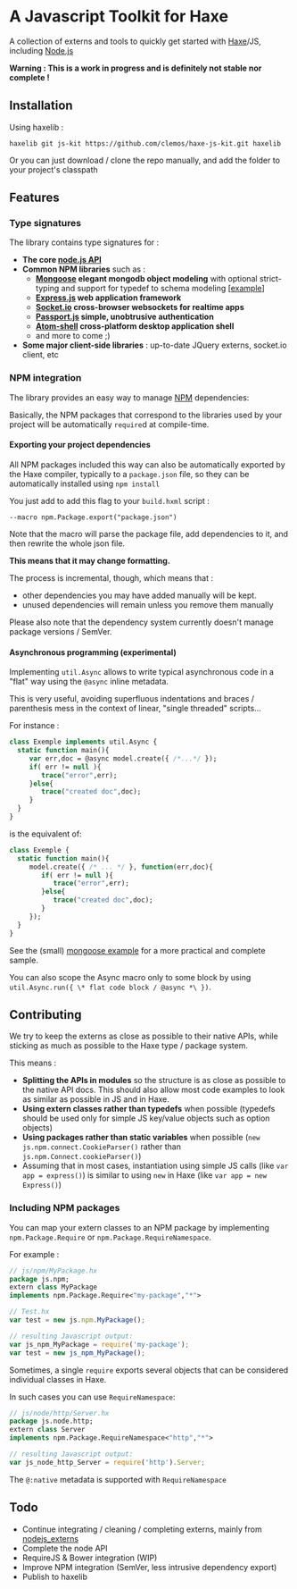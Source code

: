 # A Javascript Toolkit for Haxe

A collection of externs and tools to quickly get started with [Haxe](http://www.haxe.org)/JS, including [Node.js](http://nodejs.org)

**Warning : This is a work in progress and is definitely not stable nor complete !**

## Installation

Using haxelib :
```
haxelib git js-kit https://github.com/clemos/haxe-js-kit.git haxelib
```
Or you can just download / clone the repo manually, and add the folder to your project's classpath

## Features

### Type signatures

The library contains type signatures for :

* **The core [node.js API](http://nodejs.org/api/)**
* **Common NPM libraries** such as :
	* **[Mongoose](http://mongoosejs.com/) elegant mongodb object modeling** with optional strict-typing and support for typedef to schema modeling [[example](https://github.com/clemos/haxe-js-kit/blob/master/test/MongooseTest.hx)]
	* **[Express.js](http://expressjs.com/) web application framework**
	* **[Socket.io](http://socket.io/) cross-browser websockets for realtime apps**
	* **[Passport.js](http://passportjs.org/) simple, unobtrusive authentication**
	* **[Atom-shell](https://github.com/atom/atom-shell) cross-platform desktop application shell**
	* and more to come ;)
* **Some major client-side libraries** : up-to-date JQuery externs, socket.io client, etc

### NPM integration

The library provides an easy way to manage [NPM](https://npmjs.org/) dependencies: 

Basically, the NPM packages that correspond to the libraries used by your project will be automatically `require`d at compile-time.

#### Exporting your project dependencies

All NPM packages included this way can also be automatically exported by the Haxe compiler, typically to a ``package.json`` file, 
so they can be automatically installed using ``npm install``

You just add to add this flag to your ``build.hxml`` script :
```
--macro npm.Package.export("package.json")
```

Note that the macro will parse the package file, 
add dependencies to it, 
and then rewrite the whole json file.

**This means that it may change formatting.**

The process is incremental, though, which means that :

* other dependencies you may have added manually will be kept.
* unused dependencies will remain unless you remove them manually

Please also note that the dependency system currently doesn't manage package versions / SemVer.

#### Asynchronous programming (experimental)

Implementing `util.Async` allows to write typical asynchronous code in a "flat" way using the `@async` inline metadata.

This is very useful, avoiding superfluous indentations and braces / parenthesis mess 
in the context of linear, "single threaded" scripts...

For instance :

```haxe
class Exemple implements util.Async {
  static function main(){
     var err,doc = @async model.create({ /*...*/ });
     if( err != null ){
        trace("error",err);  
     }else{
        trace("created doc",doc);
     }
  }
}
```

is the equivalent of:

```haxe
class Exemple {
  static function main(){
     model.create({ /* ... */ }, function(err,doc){
     	if( err != null ){
           trace("error",err);  
        }else{
           trace("created doc",doc);
        }
     });
  }
}
```

See the (small) [mongoose example](https://github.com/clemos/haxe-js-kit/blob/master/test/Mongoose.hx) for a more practical and complete sample.

You can also scope the Async macro only to some block by using `util.Async.run({ \* flat code block / @async *\ })`.

## Contributing

We try to keep the externs as close as possible to their native APIs, 
while sticking as much as possible to the Haxe type / package system.

This means :
* **Splitting the APIs in modules** so the structure is as close as possible to the native API docs.
  This should also allow most code examples to look as similar as possible in JS and in Haxe.
* **Using extern classes rather than typedefs** when possible 
  (typedefs should be used only for simple JS key/value objects such as option objects)
* **Using packages rather than static variables** when possible 
  (``new js.npm.connect.CookieParser()`` rather than ``js.npm.Connect.cookieParser()``)
* Assuming that in most cases, instantiation using simple JS calls (like ``var app = express()``) 
  is similar to using ``new`` in Haxe (like ``var app = new Express()``)

### Including NPM packages

You can map your extern classes to an NPM package by implementing `npm.Package.Require` or `npm.Package.RequireNamespace`.

For example :
```haxe
// js/npm/MyPackage.hx
package js.npm;
extern class MyPackage
implements npm.Package.Require<"my-package","*">
```
```js
// Test.hx
var test = new js.npm.MyPackage();
```
```js
// resulting Javascript output:
var js_npm_MyPackage = require('my-package');
var test = new js_npm_MyPackage();
```

Sometimes, a single ``require`` exports several objects that can be considered individual classes in Haxe.

In such cases you can use ``RequireNamespace``:
```haxe
// js/node/http/Server.hx
package js.node.http;
extern class Server
implements npm.Package.RequireNamespace<"http","*">
```
```js
// resulting Javascript output:
var js_node_http_Server = require('http').Server;
```

The `@:native` metadata is supported with `RequireNamespace`


## Todo

* Continue integrating / cleaning / completing externs, mainly from [nodejs_externs](https://github.com/dionjwa/nodejs_externs)
* Complete the node API
* RequireJS & Bower integration (WIP)
* Improve NPM integration (SemVer, less intrusive dependency export)
* Publish to haxelib
